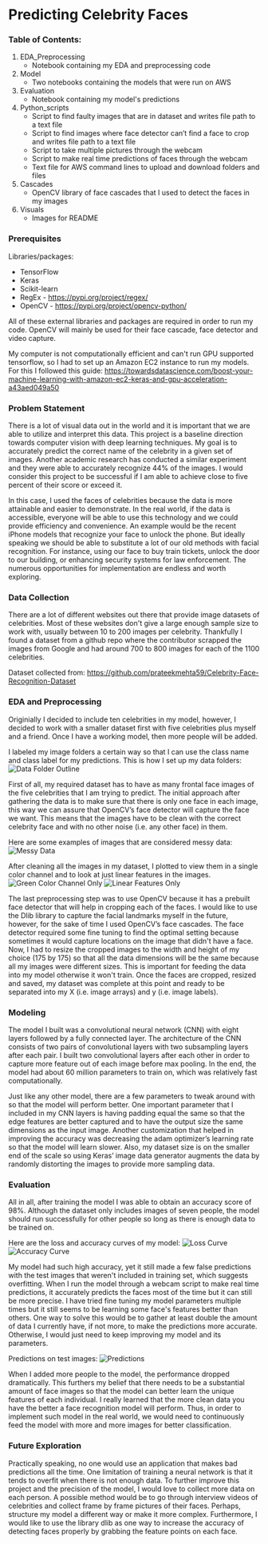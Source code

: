 # Predicting Celebrity Faces

### Table of Contents:
1. EDA_Preprocessing 
    - Notebook containing my EDA and preprocessing code
2. Model
    - Two notebooks containing the models that were run on AWS
3. Evaluation
    - Notebook containing my model's predictions
4. Python_scripts
    - Script to find faulty images that are in dataset and writes file path to a text file
    - Script to find images where face detector can’t find a face to crop and writes file path to a text file
    - Script to take multiple pictures through the webcam
    - Script to make real time predictions of faces through the webcam
    - Text file for AWS command lines to upload and download folders and files
5. Cascades
    - OpenCV library of face cascades that I used to detect the faces in my images
6. Visuals
    - Images for README

### Prerequisites
Libraries/packages:
- TensorFlow 
- Keras 
- Scikit-learn
- RegEx - https://pypi.org/project/regex/
- OpenCV - https://pypi.org/project/opencv-python/
    
All of these external libraries and packages are required in order to run my code. OpenCV will mainly be used for their face cascade, face detector and video capture.

My computer is not computationally efficient and can't run GPU supported tensorflow, so I had to set up an Amazon EC2 instance to run my models. For this I followed this guide: https://towardsdatascience.com/boost-your-machine-learning-with-amazon-ec2-keras-and-gpu-acceleration-a43aed049a50

### Problem Statement
There is a lot of visual data out in the world and it is important that we are able to utilize and interpret this data. This project is a baseline direction towards computer vision with deep learning techniques. My goal is to accurately predict the correct name of the celebrity in a given set of images. Another academic research has conducted a similar experiment and they were able to accurately recognize 44% of the images. I would consider this project to be successful if I am able to achieve close to five percent of their score or exceed it.

In this case, I used the faces of celebrities because the data is more attainable and easier to demonstrate. In the real world, if the data is accessible, everyone will be able to use this technology and we could provide efficiency and convenience. An example would be the recent iPhone models that recognize your face to unlock the phone. But ideally speaking we should be able to substitute a lot of our old methods with facial recognition. For instance, using our face to buy train tickets, unlock the door to our building, or enhancing security systems for law enforcement. The numerous opportunities for implementation are endless and worth exploring.

### Data Collection
There are a lot of different websites out there that provide image datasets of celebrities. Most of these websites don't give a large enough sample size to work with, usually between 10 to 200 images per celebrity. Thankfully I found a dataset from a github repo where the contributor scrapped the images from Google and had around 700 to 800 images for each of the 1100 celebrities. 

Dataset collected from: https://github.com/prateekmehta59/Celebrity-Face-Recognition-Dataset

### EDA and Preprocessing
Originially I decided to include ten celebrities in my model, however, I decided to work with a smaller dataset first with five celebrities plus myself and a friend. Once I have a working model, then more people will be added. 

I labeled my image folders a certain way so that I can use the class name and class label for my predictions. This is how I set up my data folders:
![Data Folder Outline](https://github.com/BenjaminRCho/Celebrity-Face-Recognition/blob/master/6_visuals/img7.png)

First of all, my required dataset has to have as many frontal face images of the five celebrities that I am trying to predict. The initial approach after gathering the data is to make sure that there is only one face in each image, this way we can assure that OpenCV’s face detector will capture the face we want. This means that the images have to be clean with the correct celebrity face and with no other noise (i.e. any other face) in them.

Here are some examples of images that are considered messy data:
![Messy Data](https://github.com/BenjaminRCho/Celebrity-Face-Recognition/blob/master/6_visuals/img1.png)

After cleaning all the images in my dataset, I plotted to view them in a single color channel and to look at just linear features in the images. 
![Green Color Channel Only](https://github.com/BenjaminRCho/Celebrity-Face-Recognition/blob/master/6_visuals/img2.png)
![Linear Features Only](https://github.com/BenjaminRCho/Celebrity-Face-Recognition/blob/master/6_visuals/img3.png)

The last preprocessing step was to use OpenCV because it has a prebuilt face detector that will help in cropping each of the faces. I would like to use the Dlib library to capture the facial landmarks myself in the future, however, for the sake of time I used OpenCV’s face cascades. The face detector required some fine tuning to find the optimal setting because sometimes it would capture locations on the image that didn't have a face. Now, I had to resize the cropped images to the width and height of my choice (175 by 175) so that all the data dimensions will be the same because all my images were different sizes. This is important for feeding the data into my model otherwise it won't train. Once the faces are cropped, resized and saved, my dataset was complete at this point and ready to be separated into my X (i.e. image arrays) and y (i.e. image labels). 

### Modeling
The model I built was a convolutional neural network (CNN) with eight layers followed by a fully connected layer. The architecture of the CNN consists of two pairs of convolutional layers with two subsampling layers after each pair. I built two convolutional layers after each other in order to capture more feature out of each image before max pooling. In the end, the model had about 60 million parameters to train on, which was relatively fast computationally. 

Just like any other model, there are a few parameters to tweak around with so that the model will perform better. One important parameter that I included in my CNN layers is having padding equal the same so that the edge features are better captured and to have the output size the same dimensions as the input image. Another customization that helped in improving the accuracy was decreasing the adam optimizer’s learning rate so that the model will learn slower. Also, my dataset size is on the smaller end of the scale so using Keras’ image data generator augments the data by randomly distorting the images to provide more sampling data. 

### Evaluation
All in all, after training the model I was able to obtain an accuracy score of 98%. Although the dataset only includes images of seven people, the model should run successfully for other people so long as there is enough data to be trained on. 

Here are the loss and accuracy curves of my model:
![Loss Curve](https://github.com/BenjaminRCho/Celebrity-Face-Recognition/blob/master/6_visuals/img4.png)
![Accuracy Curve](https://github.com/BenjaminRCho/Celebrity-Face-Recognition/blob/master/6_visuals/img5.png)

My model had such high accuracy, yet it still made a few false predictions with the test images that weren't included in training set, which suggests overfitting. When I run the model through a webcam script to make real time predictions, it accurately predicts the faces most of the time but it can still be more precise. I have tried fine tuning my model parameters multiple times but it still seems to be learning some face's features better than others. One way to solve this would be to gather at least double the amount of data I currently have, if not more, to make the predictions more accurate. Otherwise, I would just need to keep improving my model and its parameters. 

Predictions on test images:
![Predictions](https://github.com/BenjaminRCho/Celebrity-Face-Recognition/blob/master/6_visuals/img6.png)

When I added more people to the model, the performance dropped dramatically. This furthers my belief that there needs to be a substantial amount of face images so that the model can better learn the unique features of each individual. I really learned that the more clean data you have the better a face recognition model will perform. Thus, in order to implement such model in the real world, we would need to continuously feed the model with more and more images for better classification.

### Future Exploration
Practically speaking, no one would use an application that makes bad predictions all the time. One limitation of training a neural network is that it tends to overfit when there is not enough data. To further improve this project and the precision of the model, I would love to collect more data on each person. A possible method would be to go through interview videos of celebrities and collect frame by frame pictures of their faces. Perhaps, structure my model a different way or make it more complex. Furthermore, I would like to use the library dlib as one way to increase the accuracy of detecting faces properly by grabbing the feature points on each face. 


